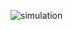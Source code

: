 ![simulation](https://user-images.githubusercontent.com/66411147/180283225-8cccf2c5-878c-4bde-8182-09c03aa20f34.gif)
